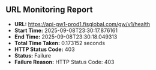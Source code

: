 ## URL Monitoring Report

- **URL:** https://api-gw1-prod1.fisglobal.com/gw/v1/health
- **Start Time:** 2025-09-08T23:30:17.876161
- **End Time:** 2025-09-08T23:30:18.049313
- **Total Time Taken:** 0.173152 seconds
- **HTTP Status Code:** 403
- **Status:** Failure
- **Failure Reason:** HTTP Status Code: 403
